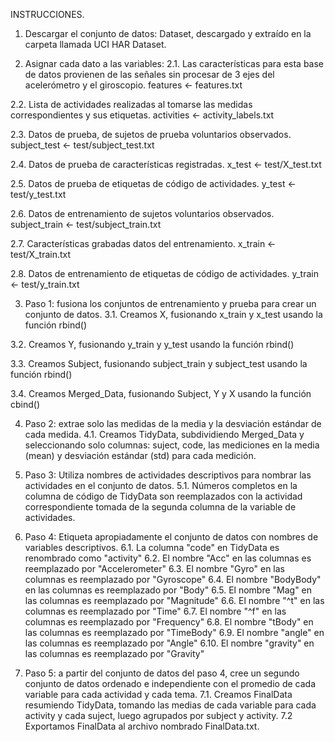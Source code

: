 INSTRUCCIONES.

1. Descargar el conjunto de datos: Dataset, descargado y extraído en la carpeta llamada UCI HAR Dataset.


2. Asignar cada dato a las variables:
2.1. Las características para esta base de datos provienen de las señales sin procesar de 3 ejes del acelerómetro y el giroscopio.
features <- features.txt

2.2. Lista de actividades realizadas al tomarse las medidas correspondientes y sus etiquetas.
activities <- activity_labels.txt

2.3. Datos de prueba, de sujetos de prueba voluntarios observados.
subject_test <- test/subject_test.txt

2.4. Datos de prueba de características registradas.
x_test <- test/X_test.txt

2.5. Datos de prueba de etiquetas de código de actividades.
y_test <- test/y_test.txt

2.6. Datos de entrenamiento de sujetos voluntarios observados.
subject_train <- test/subject_train.txt

2.7. Características grabadas datos del entrenamiento.
x_train <- test/X_train.txt

2.8. Datos de entrenamiento de etiquetas de código de actividades.
y_train <- test/y_train.txt


3. Paso 1: fusiona los conjuntos de entrenamiento y prueba para crear un conjunto de datos.
3.1. Creamos X, fusionando x_train y x_test usando la función rbind()

3.2. Creamos Y, fusionando y_train y y_test usando la función rbind()

3.3. Creamos Subject, fusionando subject_train y subject_test usando la función rbind()

3.4. Creamos Merged_Data, fusionando Subject, Y y X usando la función cbind()


4. Paso 2: extrae solo las medidas de la media y la desviación estándar de cada medida.
4.1. Creamos TidyData, subdividiendo Merged_Data y seleccionando solo columnas: suject, code, las mediciones en la media (mean) y desviación estándar (std) para cada medición.


5. Paso 3: Utiliza nombres de actividades descriptivos para nombrar las actividades en el conjunto de datos.
5.1. Números completos en la columna de código de TidyData son reemplazados con la actividad correspondiente tomada de la segunda columna de la variable de actividades.


6. Paso 4: Etiqueta apropiadamente el conjunto de datos con nombres de variables descriptivos.
6.1. La columna "code" en TidyData es renombrado como "activity"
6.2. El nombre "Acc" en las columnas es reemplazado por "Accelerometer"
6.3. El nombre "Gyro" en las columnas es reemplazado por "Gyroscope"
6.4. El nombre "BodyBody" en las columnas es reemplazado por "Body"
6.5. El nombre "Mag" en las columnas es reemplazado por "Magnitude"
6.6. El nombre "^t" en las columnas es reemplazado por "Time"
6.7. El nombre "^f" en las columnas es reemplazado por "Frequency"
6.8. El nombre "tBody" en las columnas es reemplazado por "TimeBody"
6.9. El nombre "angle" en las columnas es reemplazado por "Angle"
6.10. El nombre "gravity" en las columnas es reemplazado por "Gravity"


7. Paso 5: a partir del conjunto de datos del paso 4, cree un segundo conjunto de datos ordenado e independiente con el promedio de cada variable para cada actividad y cada tema.
7.1. Creamos FinalData resumiendo TidyData, tomando las medias de cada variable para cada activity y cada suject, luego agrupados por subject y activity.
7.2 Exportamos FinalData al archivo nombrado FinalData.txt.
